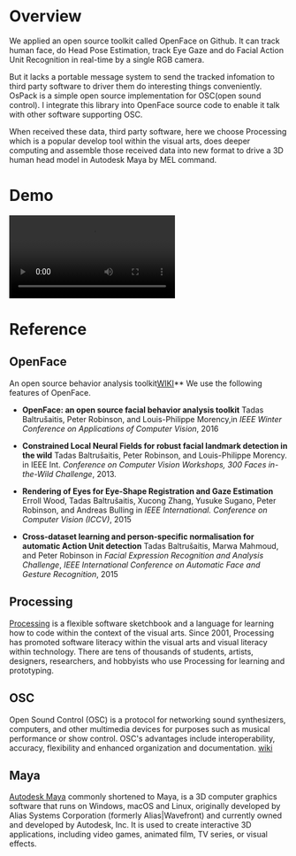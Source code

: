 # Overview

We applied an open source toolkit called OpenFace on Github. It can track human face, do Head
Pose Estimation, track Eye Gaze and do Facial Action Unit Recognition in real-time by a single
RGB camera. 

But it lacks a portable message system to send the tracked infomation to third party software to
driver them do interesting things conveniently. OsPack is a simple open source implementation for
OSC(open sound control). I integrate this library into OpenFace source code to enable it talk with
other software supporting OSC.

When received these data, third party software, here we choose Processing which is a popular develop 
tool within the visual arts, does deeper computing and assemble those received data into new format 
to drive a 3D human head model in Autodesk Maya by MEL command.

# Demo
<video src="demo.mp4" controls="controls">
</video>

# Reference

## OpenFace
An open source  behavior analysis toolkit[WIKI](https://github.com/TadasBaltrusaitis/OpenFace/wiki)**
We use the following features of OpenFace.

- **OpenFace: an open source facial behavior analysis toolkit**
Tadas Baltrušaitis, Peter Robinson, and Louis-Philippe Morency,in *IEEE Winter Conference on Applications of Computer Vision*, 2016  

- **Constrained Local Neural Fields for robust facial landmark detection in the wild** Tadas Baltrušaitis, Peter Robinson, and Louis-Philippe Morency. 
in IEEE Int. *Conference on Computer Vision Workshops, 300 Faces in-the-Wild Challenge*, 2013.  

- **Rendering of Eyes for Eye-Shape Registration and Gaze Estimation** Erroll Wood, Tadas Baltrušaitis, Xucong Zhang, Yusuke Sugano, Peter Robinson, and Andreas Bulling 
in *IEEE International. Conference on Computer Vision (ICCV)*,  2015 

- **Cross-dataset learning and person-specific normalisation for automatic Action Unit detection** Tadas Baltrušaitis, Marwa Mahmoud, and Peter Robinson 
in *Facial Expression Recognition and Analysis Challenge*, 
*IEEE International Conference on Automatic Face and Gesture Recognition*, 2015 

## Processing 
[Processing](https://processing.org/) is a flexible software sketchbook and a language for learning how to code within the context of the visual arts.
Since 2001, Processing has promoted software literacy within the visual arts and visual literacy within technology. 
There are tens of thousands of students, artists, designers, researchers, and hobbyists who use Processing for learning and prototyping.

## OSC
Open Sound Control (OSC) is a protocol for networking sound synthesizers, computers,
and other multimedia devices for purposes such as musical performance or show control.
OSC's advantages include interoperability, accuracy, flexibility and enhanced organization and documentation.
[wiki](https://en.wikipedia.org/wiki/Open_Sound_Control)

## Maya
[Autodesk Maya](https://www.autodesk.com/products/maya/overview)  commonly shortened to Maya, is a 3D computer graphics software 
that runs on Windows, macOS and Linux, originally developed by Alias Systems Corporation (formerly Alias|Wavefront) and currently 
owned and developed by Autodesk, Inc. It is used to create interactive 3D applications, 
including video games, animated film, TV series, or visual effects.